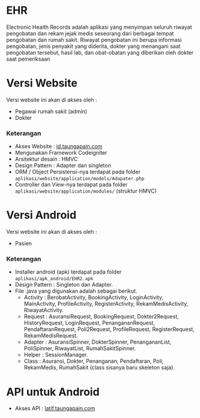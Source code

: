 # EHR
Electronic Health Records adalah aplikasi yang menyimpan seluruh riwayat pengobatan dan rekam jejak medis seseorang dari berbagai tempat pengobatan dan rumah sakit. Riwayat pengobatan ini berupa informasi pengobatan, jenis penyakit yang diderita, dokter yang menangani saat pengobatan tersebut, hasil lab, dan obat-obatan yang diberikan oleh dokter saat pemeriksaan

# Versi Website 
Versi website ini akan di akses oleh : 
- Pegawai rumah sakit (admin)
- Dokter

### Keterangan
- Akses Website : [id.taungapain.com](http://id.taungapain.com/)
- Mengunakan Framework Codeigniter
- Arsitektur desain : HMVC
- Design Pattern : Adapter dan singleton
- ORM / Object Persistensi-nya terdapat pada folder `aplikasi/website/application/models/Adapater.php`
- Controller dan View-nya terdapat pada folder `aplikasi/website/application/modules/` (struktur HMVC)

# Versi Android 
Versi website ini akan di akses oleh : 
- Pasien

### Keterangan
- Installer android (apk) terdapat pada folder `aplikasi/apk_android/EHR2.apk`
- Design Pattern : Singleton dan Adapter.
- File .java yang digunakan adalah sebagai berikut.
  - Activity : BerobatActivity, BookingActivity, LoginActivity, MainActivity, ProfileActivity, RegisterActivity, RekamMedisActivity, RiwayatActivity.
  - Request : AsuransiRequest, BookingRequest, Dokter2Request, HistoryRequest, LoginRequest, PenangananRequest, PendaftaranRequest, Poli2Request, ProfileRequest, RegisterRequest, RekamMedisRequest.
  - Adapter : AsuransiSpinner, DokterSpinner, PenangananList, PoliSpinner, RiwayatList, RumahSakitSpinner.
  - Helper : SessionManager.
  - Class : Asuransi, Dokter, Penanganan, Pendaftaran, Poli, RekamMedis, RumahSakit (class sisanya baru skeleton saja).

# API untuk Android
- Akses API : [latif.taungapain.com](http://latif.taungapain.com)

